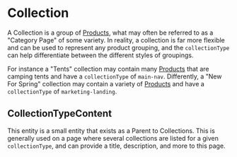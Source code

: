 # Collection

A Collection is a group of [Products](Product), what may often be referred to as a "Category Page" of some variety. In reality, a collection is far more flexible and can be used to represent any product grouping, and the `collectionType` can help differentiate between the different styles of groupings.

For instance a "Tents" collection may contain many [Products](Product) that are camping tents and have a `collectionType` of `main-nav`. Differently, a "New For Spring" collection may contain a variety of [Products](Product) and have a `collectionType` of `marketing-landing`.

## CollectionTypeContent

This entity is a small entity that exists as a Parent to Collections. This is generally used on a page where several collections are listed for a given `collectionType`, and can provide a title, description, and more to this page.
